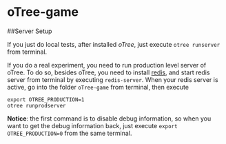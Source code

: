 oTree-game
=================

##Server Setup

If you just do local tests, after installed _oTree_, just execute `otree runserver` from terminal.

If you do a real experiment, you need to run production level server of oTree. To do so, besides oTree, you need to install [redis](http://redis.io/),
and start redis server from terminal by executing `redis-server`. When your redis server is active, go into the folder `oTree-game` from terminal,
then execute

```shell
export OTREE_PRODUCTION=1
otree runprodserver
```

__Notice__: the first command is to disable debug information, so when you want to get the debug information back, just execute `export OTREE_PRODUCTION=0`
from the same terminal.
